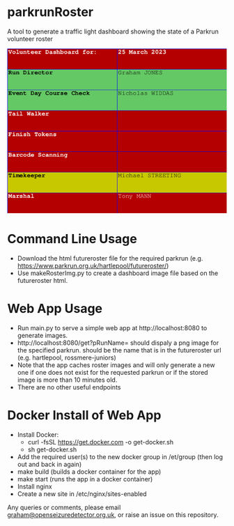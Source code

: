 # parkrunRoster
A tool to generate a traffic light dashboard showing the state of a Parkrun volunteer roster

![Example Dashboard Image](https://github.com/jones139/parkrunRoster/blob/main/roster_hartlepool.png?raw=true)

# Command Line Usage
  - Download the html futureroster file for the required parkrun (e.g. https://www.parkrun.org.uk/hartlepool/futureroster/)
  - Use makeRosterImg.py to create a dashboard image file based on the futureroster html.


# Web App Usage
  - Run main.py to serve a simple web app at http://localhost:8080 to generate images.
  - http://localhost:8080/get?pRunName=<parkrun name> should dispaly a png image for the specified parkrun.   <parkrun name> should
      be the name that is in the futureroster url (e.g. hartlepool, rossmere-juniors)
  - Note that the app caches roster images and will only generate a new one if one does not exist for the requested parkrun or if the stored image is more than 10 minutes old.
  - There are no other useful endpoints


# Docker Install of Web App
  - Install Docker:
      - curl -fsSL https://get.docker.com -o get-docker.sh
      - sh get-docker.sh
  - Add the required user(s) to the new docker group in /et/group (then log out and back in again)
  - make build  (builds a docker container for the app)
  - make start  (runs the app in a docker container)
  - Install nginx
  - Create a new site in /etc/nginx/sites-enabled



Any queries or comments, please email graham@openseizuredetector.org.uk, or raise an issue on this repository.



